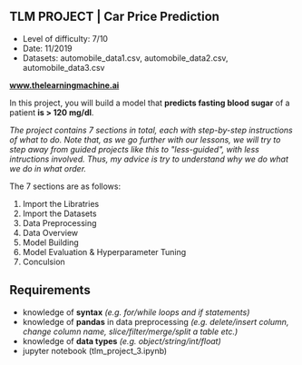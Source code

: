 ## TLM PROJECT | Car Price Prediction

- Level of difficulty: 7/10
- Date: 11/2019
- Datasets: automobile_data1.csv, automobile_data2.csv, automobile_data3.csv

**www.thelearningmachine.ai**

In this project, you will build a model that **predicts fasting blood sugar** of a patient **is > 120 mg/dl**.

*The project contains 7 sections in total, each with step-by-step instructions of what to do. Note that, as we go further with our lessons, we will try to step away from guided projects like this to "less-guided", with less intructions involved. Thus, my advice is try to understand why we do what we do in what order.*

The 7 sections are as follows:
1. Import the Libratries
2. Import the Datasets
3. Data Preprocessing
4. Data Overview
5. Model Building
6. Model Evaluation & Hyperparameter Tuning
7. Conculsion

## Requirements
- knowledge of **syntax** *(e.g. for/while loops and if statements)*
- knowledge of **pandas** in data preprocessing *(e.g. delete/insert column, change column name, slice/filter/merge/split a table etc.)*
- knowledge of **data types** *(e.g. object/string/int/float)*
- jupyter notebook (tlm_project_3.ipynb)
